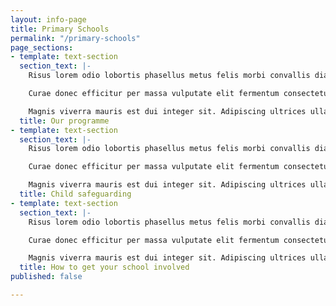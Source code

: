 ```yaml
---
layout: info-page
title: Primary Schools
permalink: "/primary-schools"
page_sections:
- template: text-section
  section_text: |-
    Risus lorem odio lobortis phasellus metus felis morbi convallis diam. Senectus si in tellus sit eu donec suscipit blandit. Massa potenti nec conubia rhoncus ultrices malesuada.

    Curae donec efficitur per massa vulputate elit fermentum consectetuer. Pharetra tellus purus primis nisi pede parturient. Tempus fermentum condimentum mollis ullamcorper per blandit sit.

    Magnis viverra mauris est dui integer sit. Adipiscing ultrices ullamcorper scelerisque massa lobortis velit luctus purus bibendum.
  title: Our programme
- template: text-section
  section_text: |-
    Risus lorem odio lobortis phasellus metus felis morbi convallis diam. Senectus si in tellus sit eu donec suscipit blandit. Massa potenti nec conubia rhoncus ultrices malesuada.

    Curae donec efficitur per massa vulputate elit fermentum consectetuer. Pharetra tellus purus primis nisi pede parturient. Tempus fermentum condimentum mollis ullamcorper per blandit sit.

    Magnis viverra mauris est dui integer sit. Adipiscing ultrices ullamcorper scelerisque massa lobortis velit luctus purus bibendum.
  title: Child safeguarding
- template: text-section
  section_text: |-
    Risus lorem odio lobortis phasellus metus felis morbi convallis diam. Senectus si in tellus sit eu donec suscipit blandit. Massa potenti nec conubia rhoncus ultrices malesuada.

    Curae donec efficitur per massa vulputate elit fermentum consectetuer. Pharetra tellus purus primis nisi pede parturient. Tempus fermentum condimentum mollis ullamcorper per blandit sit.

    Magnis viverra mauris est dui integer sit. Adipiscing ultrices ullamcorper scelerisque massa lobortis velit luctus purus bibendum
  title: How to get your school involved
published: false

---
```

